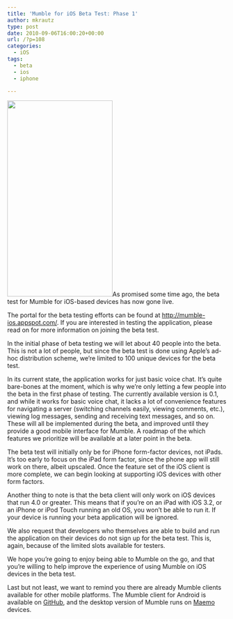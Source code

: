 ```yaml
---
title: 'Mumble for iOS Beta Test: Phase 1'
author: mkrautz
type: post
date: 2010-09-06T16:00:20+00:00
url: /?p=108
categories:
  - iOS
tags:
  - beta
  - ios
  - iphone

---
```

<a rel="attachment wp-att-114" href="http://blog.mumble.info/mumble-for-ios-beta-test-phase1/iphone/"><img class="alignleft size-full wp-image-114" title="Mumble for iOS" src="http://blog.mumble.info/wp-uploads/2010/08/iphone.png" alt="" width="242" height="450" /></a>As promised some time ago, the beta test for Mumble for iOS-based devices has now gone live.

The portal for the beta testing efforts can be found at <a title="Mumble for iOS Beta Portal" href="http://mumble-ios.appspot.com/" target="_blank">http://mumble-ios.appspot.com/</a>. If you are interested in testing the application, please read on for more information on joining the beta test.

<!--more-->

In the initial phase of beta testing we will let about 40 people into the beta. This is not a lot of people, but since the beta test is done using Apple&#8217;s ad-hoc distribution scheme, we&#8217;re limited to 100 unique devices for the beta test.

In its current state, the application works for just basic voice chat. It&#8217;s quite bare-bones at the moment, which is why we&#8217;re only letting a few people into the beta in the first phase of testing. The currently available version is 0.1, and while it works for basic voice chat, it lacks a lot of convenience features for navigating a server (switching channels easily, viewing comments, etc.), viewing log messages, sending and receiving text messages, and so on. These will all be implemented during the beta, and improved until they provide a good mobile interface for Mumble. A roadmap of the which features we prioritize will be available at a later point in the beta.

The beta test will initially only be for iPhone form-factor devices, not iPads. It&#8217;s too early to focus on the iPad form factor, since the phone app will still work on there, albeit upscaled. Once the feature set of the iOS client is more complete, we can begin looking at supporting iOS devices with other form factors.

Another thing to note is that the beta client will only work on iOS devices that run 4.0 or greater. This means that if you&#8217;re on an iPad with iOS 3.2, or an iPhone or iPod Touch running an old OS, you won&#8217;t be able to run it. If your device is running your beta application will be ignored.

We also request that developers who themselves are able to build and run the application on their devices do not sign up for the beta test. This is, again, because of the limited slots available for testers.

We hope you&#8217;re going to enjoy being able to Mumble on the go, and that you&#8217;re willing to help improve the experience of using Mumble on iOS devices in the beta test.

Last but not least, we want to remind you there are already Mumble clients available for other mobile platforms. The Mumble client for Android is available on [GitHub][1], and the desktop version of Mumble runs on [Maemo][2] devices.

 [1]: http://github.com/pcgod/mumble-android "Mumble for Android"
 [2]: http://maemo.org/packages/view/mumble/ "Mumble for Maemo"